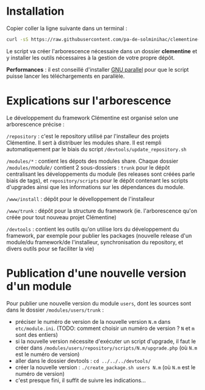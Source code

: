 Installation
===

Copier coller la ligne suivante dans un terminal :

```bash
curl -sS https://raw.githubusercontent.com/pa-de-solminihac/clementine-framework-devtools/master/init_devroot.sh -o init_devroot.sh && chmod u+x init_devroot.sh && ./init_devroot.sh
```

Le script va créer l'arborescence nécessaire dans un dossier __clementine__ et y installer les outils nécessaires à la gestion de votre propre dépôt.

__Performances__ : il est conseillé d'installer [GNU parallel](http://www.gnu.org/software/parallel/) pour que le script puisse lancer les téléchargements en parallèle.

Explications sur l'arborescence
===

Le développement du framework Clémentine est organisé selon une arborescence précise : 

```/repository``` : c'est le repository utilisé par l'installeur des projets Clémentine. Il sert à distribuer les modules share. Il est rempli automatiquement par le biais du script ```/devtools/update_repository.sh```

```/modules/*``` : contient les dépots des modules share. Chaque dossier `/modules/`_module_`/` contient 2 sous-dossiers : ```trunk``` pour le dépôt centralisant les développements du module (les releases sont créées parle biais de tags), et ```repository/scripts``` pour le dépôt contenant les scripts d'upgrades ainsi que les informations sur les dépendances du module. 

```/www/install``` : dépôt pour le dévelloppement de l'installeur

```/www/trunk``` : dépôt pour la structure du framework (ie. l'arborescence qu'on créée pour tout nouveau projet Clémentine)

```/devtools``` : contient les outils qu'on utilise lors du développement du framework, par exemple pour publier les packages (nouvelle release d'un module/du framework/de l'installeur, synchronisation du repository, et divers outils pour se faciliter la vie)

Publication d'une nouvelle version d'un module
===

Pour publier une nouvelle version du module ```users```, dont les sources sont dans le dossier ```/modules/users/trunk``` :

* préciser le numéro de version de la nouvelle version ```N.m``` dans ```etc/module.ini```. (TODO: comment choisir un numéro de version ? ```N``` et ```m``` sont des entiers)
* si la nouvelle version nécessite d'exécuter un script d'upgrade, il faut le créer dans ```/modules/users/repository/scripts/N.m/upgrade.php``` (où ```N.m``` est le numéro de version)
* aller dans le dossier devtools : ```cd ../../../devtools/```
* créer la nouvelle version : ```./create_package.sh users N.m``` (où ```N.m``` est le numéro de version)
* c'est presque fini, il suffit de suivre les indications...

